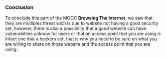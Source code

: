### Conclusion


To conclude this part of the MOOC **Browsing The Internet**, we saw that they are multiples threat wich is due to website not having a good security set,
however, there is also a possibility that a good website can have vulnerabilties unknow for users or that an access point that you are using is infact one that a 
hackers set, that is why you need to be sure on what you are willing to share on those website and the access point that you are using.